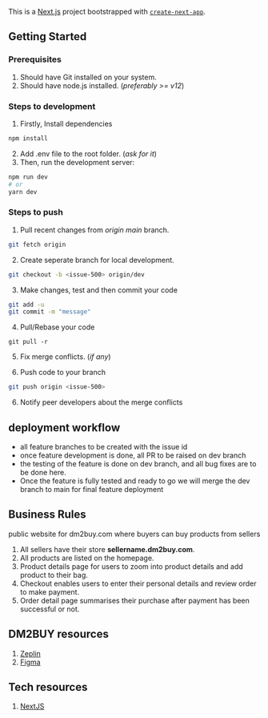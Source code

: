 This is a [Next.js](https://nextjs.org/) project bootstrapped with [`create-next-app`](https://github.com/vercel/next.js/tree/canary/packages/create-next-app).

## Getting Started

### Prerequisites

1. Should have Git installed on your system.
2. Should have node.js installed. (_preferably >= v12_)

### Steps to development

1. Firstly, Install dependencies

```bash
npm install

```

2. Add .env file to the root folder. (_ask for it_)
3. Then, run the development server:

```bash
npm run dev
# or
yarn dev
```

### Steps to push

1. Pull recent changes from _origin main_ branch.

```bash
git fetch origin
```

2. Create seperate branch for local development.

```bash
git checkout -b <issue-500> origin/dev
```

3. Make changes, test and then commit your code
```bash
git add -u
git commit -m "message"
```

4. Pull/Rebase your code
```
git pull -r
```

5. Fix merge conflicts. (_if any_)

6. Push code to your branch

```bash
git push origin <issue-500>
```

6. Notify peer developers about the merge conflicts

## deployment workflow
  - all feature branches to be created with the issue id
  - once feature development is done, all PR to be raised on dev branch
  - the testing of the feature is done on dev branch, and all bug fixes are to be done here.
  - Once the feature is fully tested and ready to go we will merge the dev branch to main for final feature deployment

## Business Rules

public website for dm2buy.com where buyers can buy products from sellers

1. All sellers have their store **sellername.dm2buy.com**.
2. All products are listed on the homepage.
3. Product details page for users to zoom into product details and add product to their bag.
4. Checkout enables users to enter their personal details and review order to make payment.
5. Order detail page summarises their purchase after payment has been successful or not.

## DM2BUY resources
1. [Zeplin](https://app.zeplin.io/project/60942da3b7616d03de23e45c/dashboard)
2. [Figma](https://www.figma.com/file/LHi8gm0Q273edU8f09Kb03/Chubb?node-id=0%3A1)

## Tech resources
1. [NextJS](https://nextjs.org/docs)


